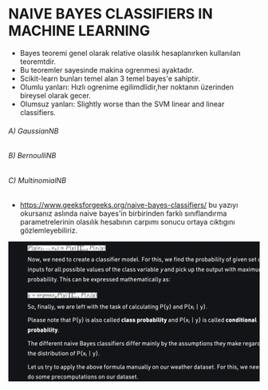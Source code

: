 # NAIVE BAYES CLASSIFIERS IN MACHINE LEARNING

- Bayes teoremi genel olarak relative olasılık hesaplanırken kullanılan teoremtdir.
- Bu teoremler sayesinde makina ogrenmesi ayaktadır.
- Scikit-learn bunları temel alan 3 temel bayes'e sahiptir.
- Olumlu yanları: Hızlı ogrenime egilimdlidir,her noktanın üzerinden bireysel olarak gecer.
- Olumsuz yanları: Slightly worse than the SVM linear and linear classifiers.

###### A) GaussianNB

###### B) BernoulliNB

###### C) MultinomialNB

- https://www.geeksforgeeks.org/naive-bayes-classifiers/ bu yazıyı okursanız aslında naive bayes'in birbirinden farklı
  sınıflandırma parametrelerinin olasılık hesabının carpımı sonucu ortaya cıktıgını gözlemleyebiliriz.

<img src="naivebayes.png">
<br><br>